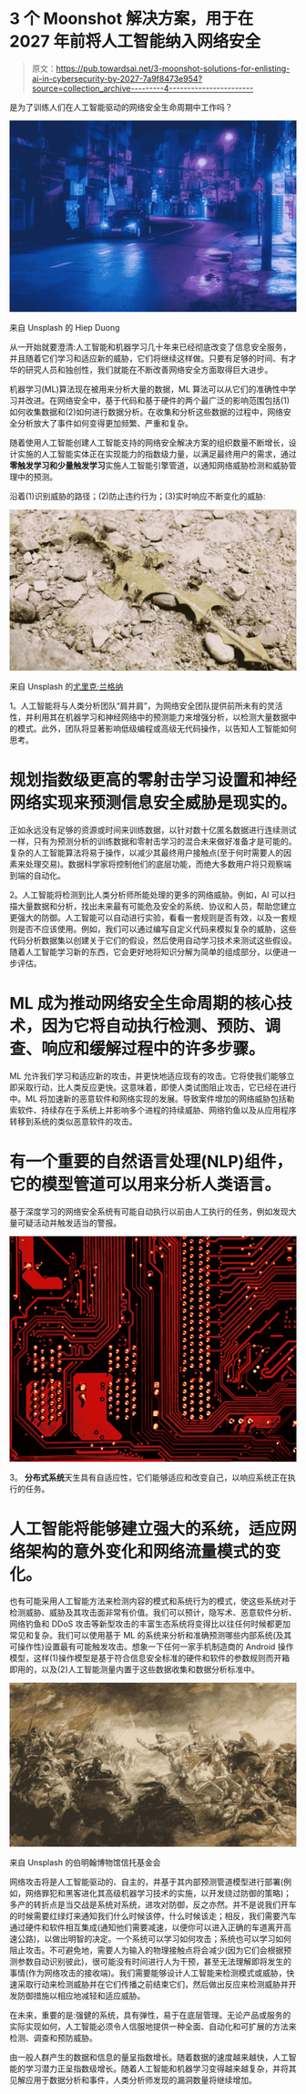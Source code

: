 # 3 个 Moonshot 解决方案，用于在 2027 年前将人工智能纳入网络安全

> 原文：<https://pub.towardsai.net/3-moonshot-solutions-for-enlisting-ai-in-cybersecurity-by-2027-7a9f8473e954?source=collection_archive---------4----------------------->

是为了训练人们在人工智能驱动的网络安全生命周期中工作吗？

![](img/bb7882244f0a20f253dec0e7e3f15ab1.png)

来自 Unsplash 的 Hiep Duong

从一开始就要澄清:人工智能和机器学习几十年来已经彻底改变了信息安全服务，并且随着它们学习和适应新的威胁，它们将继续这样做。只要有足够的时间、有才华的研究人员和独创性，我们就能在不断改善网络安全方面取得巨大进步。

机器学习(ML)算法现在被用来分析大量的数据，ML 算法可以从它们的准确性中学习并改进。在网络安全中，基于代码和基于硬件的两个最广泛的影响范围包括(1)如何收集数据和(2)如何进行数据分析。在收集和分析这些数据的过程中，网络安全分析放大了事件如何变得更加频繁、严重和复杂。

随着使用人工智能创建人工智能支持的网络安全解决方案的组织数量不断增长，设计实施的人工智能实体正在实现能力的指数级力量，以满足最终用户的需求，通过**零触发学习和少量触发学习**实施人工智能引擎管道，以通知网络威胁检测和威胁管理中的预测。

沿着(1)识别威胁的路径；(2)防止违约行为；(3)实时响应不断变化的威胁:

![](img/b0bbe346f61301689f418a3918e51abd.png)

来自 Unsplash 的[尤里克·兰格纳](https://unsplash.com/@u_langner)

1。人工智能将与人类分析团队“肩并肩”，为网络安全团队提供前所未有的灵活性，并利用其在机器学习和神经网络中的预测能力来增强分析，以检测大量数据中的模式。此外，团队将显著影响低级编程或高级无代码操作，以告知人工智能如何思考。

# 规划指数级更高的零射击学习设置和神经网络实现来预测信息安全威胁是现实的。

正如永远没有足够的资源或时间来训练数据，以针对数十亿匿名数据进行连续测试一样，只有为预测分析的训练数据和零射击学习的混合未来做好准备才是可能的。复杂的人工智能算法将易于操作，以减少其最终用户接触点(至于何时需要人的因素来处理交易)。数据科学家将控制他们的底层功能，而绝大多数用户将只观察端到端的自动化。

2。人工智能将检测到比人类分析师所能处理的更多的网络威胁。例如，AI 可以扫描大量数据和分析，找出未来最有可能危及安全的系统、协议和人员，帮助您建立更强大的防御。人工智能可以自动进行实验，看看一套规则是否有效，以及一套规则是否不应该使用。例如，我们可以通过编写自定义代码来模拟复杂的威胁，这些代码分析数据集以创建关于它们的假设，然后使用自动学习技术来测试这些假设。随着人工智能学习新的东西，它会更好地将知识分解为简单的组成部分，以便进一步评估。

# ML 成为推动网络安全生命周期的核心技术，因为它将自动执行检测、预防、调查、响应和缓解过程中的许多步骤。

ML 允许我们学习和适应新的攻击，并更快地适应现有的攻击。它将使我们能够立即采取行动，比人类反应更快。这意味着，即使人类试图阻止攻击，它已经在进行中。ML 将加速新的恶意软件和网络实现的发展。导致案件增加的网络威胁包括勒索软件、持续存在于系统上并影响多个进程的持续威胁、网络钓鱼以及从应用程序转移到系统的类似恶意软件的攻击。

# 有一个重要的自然语言处理(NLP)组件，它的模型管道可以用来分析人类语言。

基于深度学习的网络安全系统有可能自动执行以前由人工执行的任务，例如发现大量可疑活动并触发适当的警报。

![](img/f4cd8adf27e0ec75bd9590b3221a4743.png)

3。 **分布式系统**天生具有自适应性，它们能够适应和改变自己，以响应系统正在执行的任务。

# 人工智能将能够建立强大的系统，适应网络架构的意外变化和网络流量模式的变化。

也有可能采用人工智能方法来检测内容的模式和系统行为的模式，使这些系统对于检测威胁、威胁及其攻击面非常有价值。我们可以预计，隐写术、恶意软件分析、网络钓鱼和 DDoS 攻击等新型攻击的丰富生态系统将变得比以往任何时候都更加常见和复杂。我们可以使用基于 ML 的系统来分析和准确预测哪些内部系统(及其可操作性)设置最有可能触发攻击。想象一下任何一家手机制造商的 Android 操作模型，这样(1)操作模型是基于符合信息安全标准的硬件和软件的参数规则而开箱即用的，以及(2)人工智能测量内置于这些数据收集和数据分析标准中。

![](img/437d1b4c74e7b6b9fb269b8bf31a73d0.png)

来自 Unsplash 的伯明翰博物馆信托基金会

网络攻击将是人工智能驱动的、自主的，并基于其内部预测管道模型进行部署(例如，网络罪犯和黑客进化其高级机器学习技术的实施，以开发绕过防御的策略)；多产的转折点是当交战是系统对系统，进攻对防御，反之亦然。并不是说我们开车的时候需要红绿灯来通知我们什么时候该停，什么时候该走；相反，我们需要汽车通过硬件和软件相互集成(通知他们需要减速，以便你可以进入正确的车道离开高速公路)，以做出明智的决定。一个系统可以学习如何攻击；系统也可以学习如何阻止攻击。不可避免地，需要人为输入的物理接触点将会减少(因为它们会根据预测参数自动识别彼此)，很可能没有时间进行人为干预，甚至无法理解即将发生的事情(作为网络攻击的接收端)。我们需要能够设计人工智能来检测模式或威胁，快速采取行动来检测威胁并在它们传播之前结束它们，然后做出反应来检测威胁并开发防御措施以相应地减轻和适应威胁。

在未来，重要的是:强健的系统，具有弹性，易于在底层管理。无论产品或服务的实际实现如何，人工智能必须令人信服地提供一种全面、自动化和可扩展的方法来检测、调查和预防威胁。

由一般人群产生的数据和信息的量呈指数增长。随着数据的速度越来越快，人工智能的学习潜力正呈指数级增长。随着人工智能和机器学习变得越来越复杂，并将其见解应用于数据分析和事件，人类分析师发现的漏洞数量将继续增加。